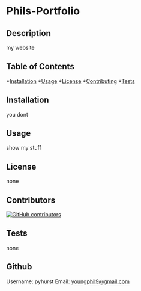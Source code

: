 
# Phils-Portfolio

## Description

my website

## Table of Contents

*[Installation](#installation)
*[Usage](#usage)
*[License](#license)
*[Contributing](#contributing)
*[Tests](#tests)

## Installation

you dont

## Usage

show my stuff

## License

none

## Contributors

[![GitHub contributors](https://img.shields.io/github/contributors/pyhurst/Phils-Portfolio)](https://GitHub.com/pyhurst/Phils-Portfolio/graphs/contributors/)

## Tests

none

## Github

Username: pyhurst
Email: youngphil9@gmail.com
